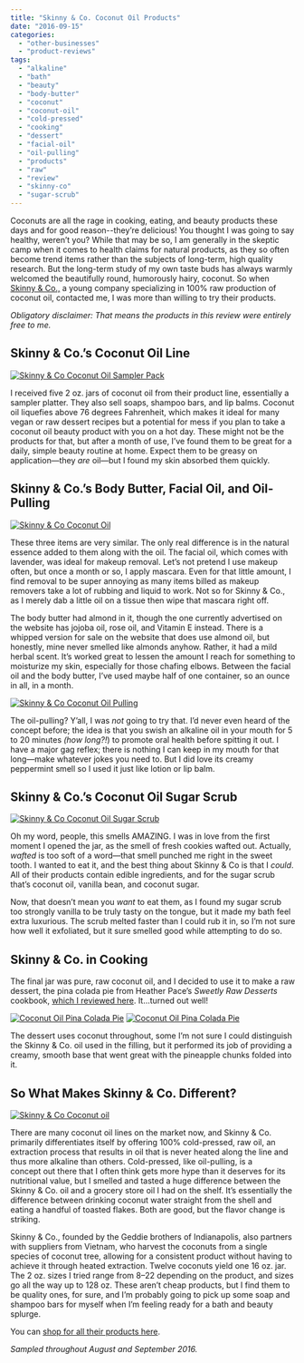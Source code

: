 ```yaml
---
title: "Skinny & Co. Coconut Oil Products"
date: "2016-09-15"
categories:
  - "other-businesses"
  - "product-reviews"
tags:
  - "alkaline"
  - "bath"
  - "beauty"
  - "body-butter"
  - "coconut"
  - "coconut-oil"
  - "cold-pressed"
  - "cooking"
  - "dessert"
  - "facial-oil"
  - "oil-pulling"
  - "products"
  - "raw"
  - "review"
  - "skinny-co"
  - "sugar-scrub"
---
```


Coconuts are all the rage in cooking, eating, and beauty products these days and for good reason--they’re delicious! You thought I was going to say healthy, weren’t you? While that may be so, I am generally in the skeptic camp when it comes to health claims for natural products, as they so often become trend items rather than the subjects of long-term, high quality research. But the long-term study of my own taste buds has always warmly welcomed the beautifully round, humorously hairy, coconut. So when [Skinny & Co.,](https://www.skinnyandcompany.com/) a young company specializing in 100% raw production of coconut oil, contacted me, I was more than willing to try their products.

_Obligatory disclaimer: That means the products in this review were entirely free to me._

## Skinny & Co.’s Coconut Oil Line

[![Skinny & Co Coconut Oil Sampler Pack](http://s3.amazonaws.com/thegourmez-wpmedia/2016/09/SkinnyCo-03-500x305.jpg)](http://s3.amazonaws.com/thegourmez-wpmedia/2016/09/SkinnyCo-03.jpg)

I received five 2 oz. jars of coconut oil from their product line, essentially a sampler platter. They also sell soaps, shampoo bars, and lip balms. Coconut oil liquefies above 76 degrees Fahrenheit, which makes it ideal for many vegan or raw dessert recipes but a potential for mess if you plan to take a coconut oil beauty product with you on a hot day. These might not be the products for that, but after a month of use, I’ve found them to be great for a daily, simple beauty routine at home. Expect them to be greasy on application—they _are_ oil—but I found my skin absorbed them quickly.

## Skinny & Co.’s Body Butter, Facial Oil, and Oil-Pulling

[![Skinny & Co Coconut Oil ](http://s3.amazonaws.com/thegourmez-wpmedia/2016/09/SkinnyCo-09-500x423.jpg)](http://s3.amazonaws.com/thegourmez-wpmedia/2016/09/SkinnyCo-09.jpg)

These three items are very similar. The only real difference is in the natural essence added to them along with the oil. The facial oil, which comes with lavender, was ideal for makeup removal. Let’s not pretend I use makeup often, but once a month or so, I apply mascara. Even for that little amount, I find removal to be super annoying as many items billed as makeup removers take a lot of rubbing and liquid to work. Not so for Skinny & Co., as I merely dab a little oil on a tissue then wipe that mascara right off.

The body butter had almond in it, though the one currently advertised on the website has jojoba oil, rose oil, and Vitamin E instead. There is a whipped version for sale on the website that does use almond oil, but honestly, mine never smelled like almonds anyhow. Rather, it had a mild herbal scent. It’s worked great to lessen the amount I reach for something to moisturize my skin, especially for those chafing elbows. Between the facial oil and the body butter, I’ve used maybe half of one container, so an ounce in all, in a month.

[![Skinny & Co Coconut Oil Pulling](http://s3.amazonaws.com/thegourmez-wpmedia/2016/09/SkinnyCo-05-500x474.jpg)](http://s3.amazonaws.com/thegourmez-wpmedia/2016/09/SkinnyCo-05.jpg)

The oil-pulling? Y’all, I was _not_ going to try that. I’d never even heard of the concept before; the idea is that you swish an alkaline oil in your mouth for 5 to 20 minutes _(how long?!_) to promote oral health before spitting it out. I have a major gag reflex; there is nothing I can keep in my mouth for that long—make whatever jokes you need to. But I did love its creamy peppermint smell so I used it just like lotion or lip balm.

## Skinny & Co.’s Coconut Oil Sugar Scrub

[![Skinny & Co Coconut Oil Sugar Scrub](http://s3.amazonaws.com/thegourmez-wpmedia/2016/09/SkinnyCo-07-388x500.jpg)](http://s3.amazonaws.com/thegourmez-wpmedia/2016/09/SkinnyCo-07.jpg)

Oh my word, people, this smells AMAZING. I was in love from the first moment I opened the jar, as the smell of fresh cookies wafted out. Actually, _wafted_ is too soft of a word—that smell punched me right in the sweet tooth. I wanted to eat it, and the best thing about Skinny & Co is that I _could_. All of their products contain edible ingredients, and for the sugar scrub that’s coconut oil, vanilla bean, and coconut sugar.

Now, that doesn’t mean you _want_ to eat them, as I found my sugar scrub too strongly vanilla to be truly tasty on the tongue, but it made my bath feel extra luxurious. The scrub melted faster than I could rub it in, so I’m not sure how well it exfoliated, but it sure smelled good while attempting to do so.

## Skinny & Co. in Cooking

The final jar was pure, raw coconut oil, and I decided to use it to make a raw dessert, the pina colada pie from Heather Pace’s _Sweetly Raw Desserts_ cookbook, [which I reviewed here](https://thegourmez.com/blog/2015-06-10-sweetly-raw-desserts-chocolate-gingerbread-brownies-and-almond-pear-cream-tart-recipes/). It…turned out well!

[![Coconut Oil Pina Colada Pie](http://s3.amazonaws.com/thegourmez-wpmedia/2016/09/SkinnyCo-11-500x333.jpg)](http://s3.amazonaws.com/thegourmez-wpmedia/2016/09/SkinnyCo-11.jpg) [![Coconut Oil Pina Colada Pie](http://s3.amazonaws.com/thegourmez-wpmedia/2016/09/SkinnyCo-14-500x331.jpg)](http://s3.amazonaws.com/thegourmez-wpmedia/2016/09/SkinnyCo-14.jpg)

The dessert uses coconut throughout, some I’m not sure I could distinguish the Skinny & Co. oil used in the filling, but it performed its job of providing a creamy, smooth base that went great with the pineapple chunks folded into it.

## So What Makes Skinny & Co. Different?

[![Skinny & Co Coconut oil](http://s3.amazonaws.com/thegourmez-wpmedia/2016/09/SkinnyCo-04-500x471.jpg)](http://s3.amazonaws.com/thegourmez-wpmedia/2016/09/SkinnyCo-04.jpg)

There are many coconut oil lines on the market now, and Skinny & Co. primarily differentiates itself by offering 100% cold-pressed, raw oil, an extraction process that results in oil that is never heated along the line and thus more alkaline than others. Cold-pressed, like oil-pulling, is a concept out there that I often think gets more hype than it deserves for its nutritional value, but I smelled and tasted a huge difference between the Skinny & Co. oil and a grocery store oil I had on the shelf. It’s essentially the difference between drinking coconut water straight from the shell and eating a handful of toasted flakes. Both are good, but the flavor change is striking.

Skinny & Co., founded by the Geddie brothers of Indianapolis, also partners with suppliers from Vietnam, who harvest the coconuts from a single species of coconut tree, allowing for a consistent product without having to achieve it through heated extraction. Twelve coconuts yield one 16 oz. jar. The 2 oz. sizes I tried range from $8–$22 depending on the product, and sizes go all the way up to 128 oz. These aren’t cheap products, but I find them to be quality ones, for sure, and I’m probably going to pick up some soap and shampoo bars for myself when I’m feeling ready for a bath and beauty splurge.

You can [shop for all their products here](https://www.skinnyandcompany.com/collections/all).

_Sampled throughout August and September 2016._

